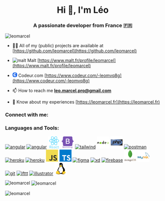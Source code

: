 <!-- ![gif](https://raw.githubusercontent.com/leomarcel/leomarcel/main/src/jap.gif) -->

<h1 align="center">Hi 👋, I'm Léo</h1>
<h3 align="center">A passionate developer from France 🇫🇷</h3>

<p align="left"><img src="https://komarev.com/ghpvc/?username=leomarcel" alt="leomarcel" /> </p>

- 👨‍💻 All of my (public) projects are available at [https://github.com/leomarcel](https://github.com/leomarcel)



- <img src="https://studio-val.fr/wp-content/uploads/2022/05/logo-malt.png" alt="malt" width="15" height="15"/></a> Malt [https://www.malt.fr/profile/leomarcel](https://www.malt.fr/profile/leomarcel)

- <img src="https://raw.githubusercontent.com/leomarcel/leomarcel/main/src/logo-codeur-com.png" alt="malt" width="15" height="15"/></a> Codeur.com [https://www.codeur.com/-leomvq8g](https://www.codeur.com/-leomvq8g)

- 📫 How to reach me **leo.marcel.pro@gmail.com**

- 📄 Know about my experiences [https://leomarcel.fr](https://leomarcel.fr)

<h3 align="left">Connect with me:</h3>
<p align="left">
</p>

<h3 align="left">Languages and Tools:</h3>
<p align="left"> 
<a href="https://vuejs.org" target="_blank" rel="noreferrer"><img src="https://upload.wikimedia.org/wikipedia/commons/9/95/Vue.js_Logo_2.svg" alt="angular" width="40" height="40"/></a>
<a href="https://angular.io" target="_blank" rel="noreferrer"><img src="https://angular.io/assets/images/logos/angular/angular.svg" alt="angular" width="40" height="40"/></a>
<a href="https://reactjs.org" target="_blank" rel="noreferrer"><img src="https://raw.githubusercontent.com/devicons/devicon/master/icons/react/react-original-wordmark.svg" alt="react" width="40" height="40"/></a>
<a href="https://getbootstrap.com" target="_blank" rel="noreferrer"><img src="https://raw.githubusercontent.com/devicons/devicon/master/icons/bootstrap/bootstrap-plain-wordmark.svg" alt="bootstrap" width="40" height="40"/></a>
<a href="https://tailwindcss.com" target="_blank" rel="noreferrer"><img src="https://www.vectorlogo.zone/logos/tailwindcss/tailwindcss-icon.svg" alt="tailwind" width="40" height="40"/></a> 
<a href="https://nodejs.org" target="_blank" rel="noreferrer"><img src="https://raw.githubusercontent.com/devicons/devicon/master/icons/nodejs/nodejs-original-wordmark.svg" alt="nodejs" width="40" height="40"/></a> 
<a href="https://www.php.net" target="_blank" rel="noreferrer"><img src="https://raw.githubusercontent.com/devicons/devicon/master/icons/php/php-original.svg" alt="php" width="40" height="40"/></a> 
<a href="https://postman.com" target="_blank" rel="noreferrer"><img src="https://www.vectorlogo.zone/logos/getpostman/getpostman-icon.svg" alt="postman" width="40" height="40"/></a> 
<a href="https://heroku.com" target="_blank" rel="noreferrer"><img src="https://www.vectorlogo.zone/logos/heroku/heroku-icon.svg" alt="heroku" width="40" height="40"/></a>
<a href="http://vercel.com" target="_blank" rel="noreferrer"><img src="https://static.netify.ai/logos/v/e/r/irepry/icon.png?v=1" alt="heroku" width="40" height="40"/></a>
<a href="https://developer.mozilla.org/en-US/docs/Web/JavaScript" target="_blank" rel="noreferrer"><img src="https://raw.githubusercontent.com/devicons/devicon/master/icons/javascript/javascript-original.svg" alt="javascript" width="40" height="40"/></a>
<a href="https://www.typescriptlang.org/" target="_blank" rel="noreferrer"><img src="https://raw.githubusercontent.com/devicons/devicon/master/icons/typescript/typescript-original.svg" alt="typescript" width="40" height="40"/></a> 
<a href="https://www.figma.com" target="_blank" rel="noreferrer"><img src="https://www.vectorlogo.zone/logos/figma/figma-icon.svg" alt="figma" width="40" height="40"/></a>
<a href="https://www.adobe.com/products/xd.html" target="_blank" rel="noreferrer"><img src="https://cdn.worldvectorlogo.com/logos/adobe-xd.svg" alt="xd" width="40" height="40"/></a>
<a href="https://firebase.google.com" target="_blank" rel="noreferrer"><img src="https://www.vectorlogo.zone/logos/firebase/firebase-icon.svg" alt="firebase" width="40" height="40"/></a>
<a href="https://www.mongodb.com" target="_blank" rel="noreferrer"><img src="https://raw.githubusercontent.com/devicons/devicon/master/icons/mongodb/mongodb-original-wordmark.svg" alt="mongodb" width="40" height="40"/></a> 
<a href="https://www.mysql.com" target="_blank" rel="noreferrer"><img src="https://raw.githubusercontent.com/devicons/devicon/master/icons/mysql/mysql-original-wordmark.svg" alt="mysql" width="40" height="40"/></a> 
<a href="https://git-scm.com" target="_blank" rel="noreferrer"><img src="https://www.vectorlogo.zone/logos/git-scm/git-scm-icon.svg" alt="git" width="40" height="40"/></a>
<a href="https://ifttt.com" target="_blank" rel="noreferrer"><img src="https://www.vectorlogo.zone/logos/ifttt/ifttt-ar21.svg" alt="ifttt" width="40" height="40"/></a>
<a href="https://www.adobe.com/in/products/illustrator.html" target="_blank" rel="noreferrer"><img src="https://www.vectorlogo.zone/logos/adobe_illustrator/adobe_illustrator-icon.svg" alt="illustrator" width="40" height="40"/></a>
<a href="https://www.linux.org" target="_blank" rel="noreferrer"><img src="https://raw.githubusercontent.com/devicons/devicon/master/icons/linux/linux-original.svg" alt="linux" width="40" height="40"/></a> 
</p>

<p><img align="left" src="https://github-readme-stats.vercel.app/api/top-langs?username=leomarcel&show_icons=true&theme=onedark&locale=en&layout=compact" alt="leomarcel" /></p>

<p>&nbsp;<img align="center" src="https://github-readme-stats.vercel.app/api?username=leomarcel&show_icons=true&theme=onedark&locale=en" alt="leomarcel" /></p>

<p><img align="center" src="https://github-readme-streak-stats.herokuapp.com/?user=leomarcel&theme=dark" alt="leomarcel" /></p>

